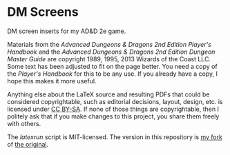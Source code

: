 DM Screens
==========

DM screen inserts for my AD&D 2e game.

Materials from the *Advanced Dungeons & Dragons 2nd Edition Player's Handbook*
and the *Advanced Dungeons & Dragons 2nd Edition Dungeon Master Guide* are
copyright 1989, 1995, 2013 Wizards of the Coast LLC. Some text has been adjusted
to fit on the page better. You need a copy of the *Player's Handbook* for this
to be any use. If you already have a copy, I hope this makes it more useful.

Anything else about the LaTeX source and resulting PDFs that could be considered
copyrightable, such as editorial decisions, layout, design, etc. is licensed
under [CC BY-SA][ccbysa]. If none of those things are copyrightable, then I
politely ask that if you make changes to this project, you share them freely
with others.

[ccbysa]: https://creativecommons.org/licenses/by-sa/4.0/

The *latexrun* script is MIT-licensed. The version in this repository is [my
fork][fork] of [the original][original].

[fork]: https://github.com/jdpage/latexrun
[original]: https://github.com/aclements/latexrun
